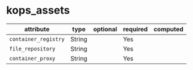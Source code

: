 # kops_assets

| attribute | type | optional | required | computed |
| --- | --- | --- | --- | --- |
| `container_registry` | String |  | Yes |  |
| `file_repository` | String |  | Yes |  |
| `container_proxy` | String |  | Yes |  |
